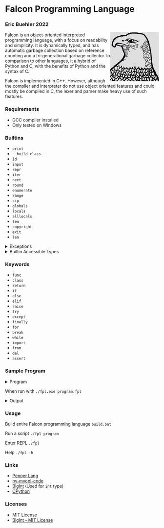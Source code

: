 # Falcon Programming Language
### Eric Buehler 2022 ###

<img src="logo.jpg" width="160" height="160" align="right" />

Falcon is an object-oriented interpreted programming language, with a focus on readability and simplicity. It is dynamically typed, and has automatic garbage collection based on reference counting and a tri-generational garbage collector. In comparison to other languages, it a hybrid of Python and C, with the benefits of Python and the syntax of C.

Falcon is implemented in C++. However, although the compiler and interpreter do not use object oriented features and could mostly be compiled in C, the lexer and parser make heavy use of such features.

### Requirements ###
- GCC compiler installed
- Only tested on Windows

### Builtins ###
- ```print```
- ```__build_class__```
- ```id```
- ```input```
- ```repr```
- ```iter```
- ```next```
- ```round```
- ```enumerate```
- ```range```
- ```zip```
- ```globals```
- ```locals```
- ```alllocals```
- ```len```
- ```copyright```
- ```exit```
- ```len```

<details>
<summary>Exceptions</summary>

- ```Exception```
- ```TypeError```
- ```ValueError```
- ```AttributeError```
- ```KeyError```
- ```NameError```
- ```IndexError```
- ```MemoryError```
- ```RecursionError```
- ```StopIteration```
- ```FileNotFoundError```
- ```InvalidOperationError```
- ```ImportError```
- ```KeyboardInterrupt```
    
</details>    


<details>
<summary>Builtin Accessible Types</summary>

- ```str```
- ```int```
- ```list```
- ```dict```
- ```tuple```
- ```object```
- ```float```
- ```bool```    

</details>   

### Keywords ###
- ```func```
- ```class```
- ```return```
- ```if```
- ```else```
- ```elif```
- ```raise```
- ```try```
- ```except```
- ```finally```
- ```for```
- ```break```
- ```while```
- ```import```
- ```from```
- ```del```
- ```assert```

### Sample Program ###

<details>
<summary>Program</summary>

```js
m="Placeholder value"

class Falcon{
    var=m
    func sound(self){
        print("Sound!")
    }
}


class Peregrine(Falcon){
    var=m
    func __new__(self){
        print("__new__ called")
        return self
    }
    func __init__(self){
        print(self)
    }
    func f(self){
        print(self.var)
    }
}

x=Peregrine()

y=Peregrine()

a=Peregrine.var
x.var=5
y.var="Value"
b=x.var

x.f()
y.f()

x.sound()

print(x.__bases__)

func f(x,c="A"){
    print("Function f says: ","")
    print(c)
}

f(1)



dictionary={1:[1,2,3], 2:{1:"A"}, "Hello":"World", [123]:2}

l=list(1,2,3,4,5)

x=object()
y=object()


true = x == y
maybe = x is y
same = x is x
print(500==500)


print("Done")

print(l[3])
print(dictionary[[123]])


try{
    if 500 is 200{
        raise Exception("500 is not the same object as 200")
    }
    elif 500 is 500{
        raise TypeError("500 is not the same object as 200, but is the same as 500")
    }
    else{
        raise NameError("Else condition reached")
    }
}
except Exception e{
    print(e)
}

i=0

func x(){
    i=i+1

    print(i)
    if (i==3){
        raise ValueError("I is 50!")
    }
    x()
}

try{
    x()
}
except Exception e{
    print(e)
}

val=2
print(val.__mul__(5))

func fib(n){
    if (n<=1){
        return n
    }
    else{
        return fib(n-1)+fib(n-2)
    }
}

print(fib(10))

pi=238649.2131693410000000
x=pi*100
print(str(pi))
print(int("1234"))
print(float("10.222"))

for n in [10,20,30]{
    print(n)
}

print(True and False)
print(True or False)
print(not 1==1)
```

</details>

When run with ```./fpl.exe program.fpl```

<details>
<summary>Output</summary>

```
__new__ called        
<Peregrine @ 0xba7a98>
__new__ called        
<Peregrine @ 0xba7b40>
5
Value
Sound!
[<class 'Falcon'>, <class 'object'>]
Function f says:  
A
True
Done
4
2
500 is not the same object as 200, but is the same as 500
1
2
3
I is 50!
10
55
238649.213169341
1234
10.222
10
20
30
False
True
False
```

</details>

### Usage ###
Build entire Falcon programming language
```build.bat```

Run a script
```./fpl program```

Enter REPL
```./fpl```

Help
```./fpl -h```

### Links ###
- <a href='https://github.com/dannyvankooten/pepper-lang'>Pepper Lang</a>
- <a href='https://github.com/davidcallanan/py-myopl-code'>py-myopl-code</a>
- <a href='https://github.com/faheel/BigInt'>BigInt</a> (Used for ```int``` type)
- <a href='https://github.com/python/cpython'>CPython</a>

### Licenses ###
- [MIT License](LICENSE)
- [BigInt - MIT License](https://github.com/EricLBuehler/Falcon-Programming-Language/blob/main/object/BigInt.hpp)
